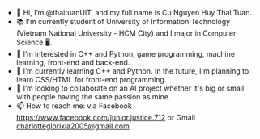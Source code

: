 - 👋 Hi, I’m @thaituanUIT, and my full name is Cu Nguyen Huy Thai Tuan.
- 📚 I'm currently student of University of Information Technology (Vietnam National University - HCM City) and I major in Computer Science 🖥️.
- 👀 I’m interested in C++ and Python, game programming, machine learning, front-end and back-end.
- 🌱 I’m currently learning C++ and Python. In the future, I'm planning to learn CSS/HTML for front-end programming.
- 💞️ I’m looking to collaborate on an AI project whether it's big or small with people having the same passion as mine.
- 📫 How to reach me: via Facebook <https://www.facebook.com/junior.justice.712> or Gmail <charlotteglorixia2005@gmail.com>

<!---
thaituanUIT/thaituanUIT is a ✨ special ✨ repository because its `README.md` (this file) appears on your GitHub profile.
You can click the Preview link to take a look at your changes.
--->
